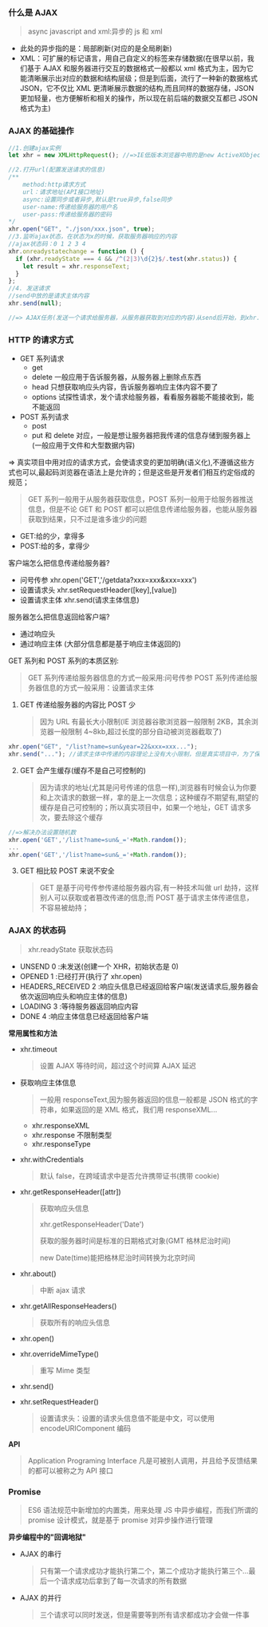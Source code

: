 ### 什么是 AJAX

> async javascript and xml:异步的 js 和 xml

- 此处的异步指的是：局部刷新(对应的是全局刷新)
- XML：可扩展的标记语言，用自己自定义的标签来存储数据(在很早以前，我们基于 AJAX 和服务器进行交互的数据格式一般都以 xml 格式为主，因为它能清晰展示出对应的数据和结构层级；但是到后面，流行了一种新的数据格式 JSON，它不仅比 XML 更清晰展示数据的结构,而且同样的数据存储，JSON 更加轻量，也方便解析和相关的操作，所以现在前后端的数据交互都已 JSON 格式为主)

### AJAX 的基础操作

```javascript
//1.创建ajax实例
let xhr = new XMLHttpRequest(); //=>IE低版本浏览器中用的是new ActiveXObject()

//2.打开url(配置发送请求的信息)
/**
    method:http请求方式
    url：请求地址(API接口地址)
    async:设置同步或者异步,默认是true异步,false同步
    user-name:传递给服务器的用户名
    user-pass:传递给服务器的密码
*/
xhr.open("GET", "./json/xxx.json", true);
//3.监听ajax状态，在状态为x的时候，获取服务器响应的内容
//ajax状态码：0 1 2 3 4
xhr.onreadystatechange = function () {
  if (xhr.readyState === 4 && /^(2|3)\d{2}$/.test(xhr.status)) {
    let result = xhr.responseText;
  }
};
//4. 发送请求
//send中放的是请求主体内容
xhr.send(null);

//=> AJAX任务(发送一个请求给服务器，从服务器获取到对应的内容)从send后开始，到xhr.readyState===4的时候算任务结束
```

### HTTP 的请求方式

- GET 系列请求
  - get
  - delete 一般应用于告诉服务器，从服务器上删除点东西
  - head 只想获取响应头内容，告诉服务器响应主体内容不要了
  - options 试探性请求，发个请求给服务器，看看服务器能不能接收到，能不能返回
- POST 系列请求
  - post
  - put 和 delete 对应，一般是想让服务器把我传递的信息存储到服务器上(一般应用于文件和大型数据内容)

=> 真实项目中用对应的请求方式，会使请求变的更加明确(语义化),不遵循这些方式也可以,最起码浏览器在语法上是允许的；但是这些是开发者们相互约定俗成的规范；

> GET 系列一般用于从服务器获取信息，POST 系列一般用于给服务器推送信息，但是不论 GET 和 POST 都可以把信息传递给服务器，也能从服务器获取到结果，只不过是谁多谁少的问题

- GET:给的少，拿得多
- POST:给的多，拿得少

客户端怎么把信息传递给服务器?

- 问号传参 xhr.open('GET','/getdata?xxx=xxx&xxx=xxx')
- 设置请求头 xhr.setRequestHeader([key],[value])
- 设置请求主体 xhr.send(请求主体信息)

服务器怎么把信息返回给客户端?

- 通过响应头
- 通过响应主体 (大部分信息都是基于响应主体返回的)

GET 系列和 POST 系列的本质区别:

> GET 系列传递给服务器信息的方式一般采用:问号传参
> POST 系列传递给服务器信息的方式一般采用：设置请求主体

1. GET 传递给服务器的内容比 POST 少
   > 因为 URL 有最长大小限制(IE 浏览器谷歌浏览器一般限制 2KB，其余浏览器一般限制 4~8kb,超过长度的部分自动被浏览器截取了)

```javascript
xhr.open("GET", "/list?name=sun&year=22&xxx=xxx...");
xhr.send("..."); //请求主体中传递的内容理论上没有大小限制，但是真实项目中，为了保证传输的速度，会自己限制一些
```

2. GET 会产生缓存(缓存不是自己可控制的)
   > 因为请求的地址(尤其是问号传递的信息一样),浏览器有时候会认为你要和上次请求的数据一样，拿的是上一次信息；这种缓存不期望有,期望的缓存是自己可控制的；所以真实项目中，如果一个地址，GET 请求多次，要去除这个缓存

```javascript
//=>解决办法设置随机数
xhr.open('GET','/list?name=sun&_='+Math.random());
...
xhr.open('GET','/list?name=sun&_='+Math.random());
```

3. GET 相比较 POST 来说不安全
   > GET 是基于问号传参传递给服务器内容,有一种技术叫做 url 劫持，这样别人可以获取或者篡改传递的信息;而 POST 基于请求主体传递信息，不容易被劫持；

### AJAX 的状态码

> xhr.readyState 获取状态码

- UNSEND 0 :未发送(创建一个 XHR，初始状态是 0)
- OPENED 1 :已经打开(执行了 xhr.open)
- HEADERS_RECEIVED 2 :响应头信息已经返回给客户端(发送请求后,服务器会依次返回响应头和响应主体的信息)
- LOADING 3 :等待服务器返回响应内容
- DONE 4 :响应主体信息已经返回给客户端

**常用属性和方法**

- xhr.timeout
  > 设置 AJAX 等待时间，超过这个时间算 AJAX 延迟
- 获取响应主体信息
  > 一般用 responseText,因为服务器返回的信息一般都是 JSON 格式的字符串，如果返回的是 XML 格式，我们用 responseXML...
  - xhr.responseXML
  - xhr.response 不限制类型
  - xhr.responseType
- xhr.withCredentials

  > 默认 false，在跨域请求中是否允许携带证书(携带 cookie)

- xhr.getResponseHeader([attr])

  > 获取响应头信息
  >
  > xhr.getResponseHeader('Date')
  >
  > 获取的服务器时间是标准的日期格式对象(GMT 格林尼治时间)
  >
  > new Date(time)能把格林尼治时间转换为北京时间

- xhr.about()
  > 中断 ajax 请求
- xhr.getAllResponseHeaders()
  > 获取所有的响应头信息
- xhr.open()
- xhr.overrideMimeType()
  > 重写 Mime 类型
- xhr.send()
- xhr.setRequestHeader()
  > 设置请求头：设置的请求头信息值不能是中文，可以使用 encodeURIComponent 编码

**API**

> Application Programing Interface 凡是可被别人调用，并且给予反馈结果的都可以被称之为 API 接口

### Promise

> ES6 语法规范中新增加的内置类，用来处理 JS 中异步编程，而我们所谓的 promise 设计模式，就是基于 promise 对异步操作进行管理

**异步编程中的"回调地狱"**

- AJAX 的串行
  > 只有第一个请求成功才能执行第二个，第二个成功才能执行第三个...最后一个请求成功后拿到了每一次请求的所有数据
- AJAX 的并行
  > 三个请求可以同时发送，但是需要等到所有请求都成功才会做一件事
